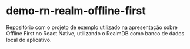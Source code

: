 # demo-rn-realm-offline-first
Repositório com o projeto de exemplo utilizado na apresentação sobre Offline First no React Native, utilizando o RealmDB como banco de dados local do aplicativo.
